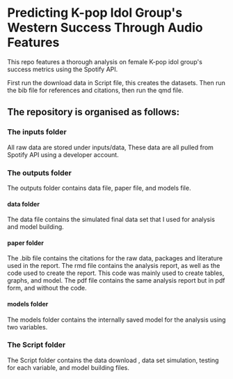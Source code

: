 # Predicting K-pop Idol Group's Western Success Through Audio Features

This repo features a thorough analysis on female K-pop idol group's success metrics using the Spotify API. 

First run the download data in Script file, this creates the datasets. Then run the bib file for references and citations, then run the qmd file.

## The repository is organised as follows:

### The inputs folder

All raw data are stored under inputs/data, These data are all pulled from Spotify API using a developer account.

### The outputs folder

The outputs folder contains data file, paper file, and models file.

#### data folder

The data file contains the simulated final data set that I used for analysis and model building.

#### paper folder

The .bib file contains the citations for the raw data, packages and literature used in the report.
The rmd file contains the analysis report, as well as the code used to create the report. This code was mainly used to create tables, graphs, and model.
The pdf file contains the same analysis report but in pdf form, and without the code.

#### models folder

The models folder contains the internally saved model for the analysis using two variables.

### The Script folder

The Script folder contains the data download , data set simulation, testing for each variable, and model building files. 
